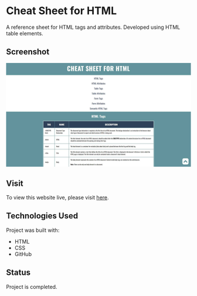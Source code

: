 # Cheat Sheet for HTML
A reference sheet for HTML tags and attributes. Developed using HTML table elements.

## Screenshot
![preview of landing page](./resources/images/cheat-sheet-for-html.jpg)

## Visit
To view this website live, please visit [here](https://yuj94.github.io/cheat-sheet-for-html/).

## Technologies Used
Project was built with:
- HTML
- CSS
- GitHub

## Status
Project is completed.